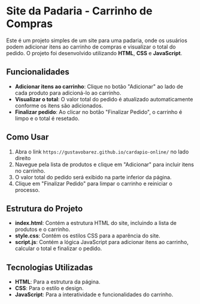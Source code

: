 # Site da Padaria - Carrinho de Compras

Este é um projeto simples de um site para uma padaria, onde os usuários podem adicionar itens ao carrinho de compras e visualizar o total do pedido. O projeto foi desenvolvido utilizando **HTML**, **CSS** e **JavaScript**.

## Funcionalidades

- **Adicionar itens ao carrinho**: Clique no botão "Adicionar" ao lado de cada produto para adicioná-lo ao carrinho.
- **Visualizar o total**: O valor total do pedido é atualizado automaticamente conforme os itens são adicionados.
- **Finalizar pedido**: Ao clicar no botão "Finalizar Pedido", o carrinho é limpo e o total é resetado.

## Como Usar

1. Abra o link `https://gustavobarez.github.io/cardapio-online/` no lado direito
2. Navegue pela lista de produtos e clique em "Adicionar" para incluir itens no carrinho.
3. O valor total do pedido será exibido na parte inferior da página.
4. Clique em "Finalizar Pedido" para limpar o carrinho e reiniciar o processo.

## Estrutura do Projeto

- **index.html**: Contém a estrutura HTML do site, incluindo a lista de produtos e o carrinho.
- **style.css**: Contém os estilos CSS para a aparência do site.
- **script.js**: Contém a lógica JavaScript para adicionar itens ao carrinho, calcular o total e finalizar o pedido.

## Tecnologias Utilizadas

- **HTML**: Para a estrutura da página.
- **CSS**: Para o estilo e design.
- **JavaScript**: Para a interatividade e funcionalidades do carrinho.